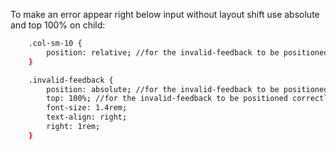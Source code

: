 To make an error appear right below input without layout shift use absolute and top 100% on child:
```sh
    .col-sm-10 {
        position: relative; //for the invalid-feedback to be positioned correctly
    }

    .invalid-feedback {
        position: absolute; //for the invalid-feedback to be positioned correctly
        top: 100%; //for the invalid-feedback to be positioned correctly
        font-size: 1.4rem;
        text-align: right;
        right: 1rem;
    }
```